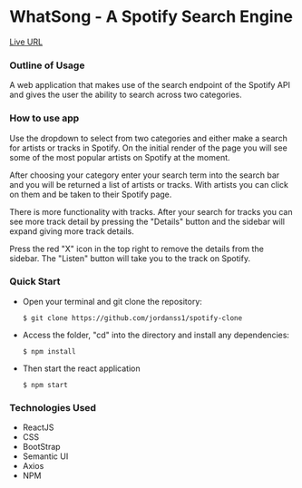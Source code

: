 <h1><b>WhatSong - A Spotify Search Engine</b></h1>

[Live URL](https://whatsong-rust.vercel.app)

<h3><b>Outline of Usage</b></h3>

A web application that makes use of the search endpoint of the Spotify API and gives the user the ability to search across two categories.

<h3><b>How to use app</b></h3>

Use the dropdown to select from two categories and either make a search for artists or tracks in Spotify. On the initial render of the page you will see some of the most popular artists on Spotify at the moment.

After choosing your category enter your search term into the search bar and you will be returned a list of artists or tracks. With artists you can click on them and be taken to their Spotify page.

There is more functionality with tracks. After your search for tracks you can see more track detail by pressing the "Details" button and the sidebar will expand giving more track details.

Press the red "X" icon in the top right to remove the details from the sidebar. The "Listen" button will take you to the track on Spotify.

<h3><b>Quick Start</b></h3>

<ul>
<li>Open your terminal and git clone the repository:

    $ git clone https://github.com/jordanss1/spotify-clone

</li>

<li> Access the folder, "cd" into the directory and install any dependencies:

    $ npm install

</li>

<li> Then start the react application

    $ npm start

</li>
</ul>

<h3><b>Technologies Used</b></h3>
<ul>
<li>ReactJS</li>
<li>CSS</li>
<li>BootStrap</li>
<li>Semantic UI</li>
<li>Axios</li>
<li>NPM</li>
</ul>
